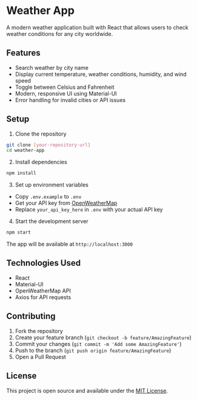 # Weather App

A modern weather application built with React that allows users to check weather conditions for any city worldwide.

## Features

- Search weather by city name
- Display current temperature, weather conditions, humidity, and wind speed
- Toggle between Celsius and Fahrenheit
- Modern, responsive UI using Material-UI
- Error handling for invalid cities or API issues

## Setup

1. Clone the repository
```bash
git clone [your-repository-url]
cd weather-app
```

2. Install dependencies
```bash
npm install
```

3. Set up environment variables
- Copy `.env.example` to `.env`
- Get your API key from [OpenWeatherMap](https://openweathermap.org/api)
- Replace `your_api_key_here` in `.env` with your actual API key

4. Start the development server
```bash
npm start
```

The app will be available at `http://localhost:3000`

## Technologies Used

- React
- Material-UI
- OpenWeatherMap API
- Axios for API requests

## Contributing

1. Fork the repository
2. Create your feature branch (`git checkout -b feature/AmazingFeature`)
3. Commit your changes (`git commit -m 'Add some AmazingFeature'`)
4. Push to the branch (`git push origin feature/AmazingFeature`)
5. Open a Pull Request

## License

This project is open source and available under the [MIT License](LICENSE).
